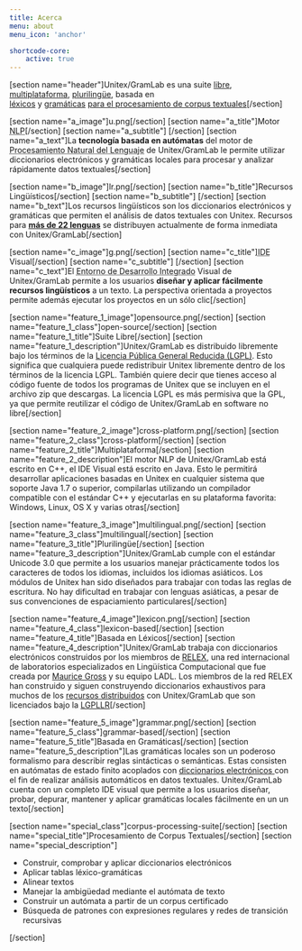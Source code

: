 ```yaml
---
title: Acerca
menu: about
menu_icon: 'anchor'

shortcode-core:
    active: true
---
```

[section name="header"]Unitex/GramLab es una suite <a class="page-scroll" href="#open-source">libre</a>, <a class="page-scroll" href="#cross-platform">multiplataforma</a>, <a class="page-scroll" href="#multilingual">plurilingüe</a>, basada en <br><a class="page-scroll" href="#lexicon-based">léxicos</a> y <a class="page-scroll" href="#grammar-based">gramáticas</a> <a class="page-scroll" href="#corpus-processing-suite">para el procesamiento de corpus textuales</a>[/section]

[section name="a_image"]u.png[/section]
[section name="a_title"]Motor <br /><abbr title="Procesamiento Natural del Lenguaje">NLP</abbr>[/section]
[section name="a_subtitle"] [/section]
[section name="a_text"]La **tecnología basada en autómatas** del motor de <abbr title="NLP">Procesamiento Natural del Lenguaje</abbr> de Unitex/GramLab le permite utilizar diccionarios electrónicos y gramáticas locales para procesar y analizar rápidamente datos textuales[/section]

[section name="b_image"]lr.png[/section]
[section name="b_title"]Recursos <br />Lingüísticos[/section]
[section name="b_subtitle"] [/section]
[section name="b_text"]Los recursos lingüísticos son los diccionarios electrónicos y gramáticas que permiten el análisis de datos textuales con Unitex. Recursos para **[más de 22 lenguas](/language-resources?target=_blank)** se distribuyen actualmente de forma inmediata con Unitex/GramLab[/section]

[section name="c_image"]g.png[/section]
[section name="c_title"]<abbr title="Entorno de Desarrollo Integrado">IDE</abbr> <br />Visual[/section]
[section name="c_subtitle"] [/section]
[section name="c_text"]El <abbr title="IDE">Entorno de Desarrollo Integrado</abbr> Visual de Unitex/GramLab permite a los usuarios **diseñar y aplicar fácilmente recursos lingüísticos** a un texto. La perspectiva orientada a proyectos permite además ejecutar los proyectos en un sólo clic[/section]

[section name="feature_1_image"]opensource.png[/section]
[section name="feature_1_class"]open-source[/section]
[section name="feature_1_title"]Suite Libre[/section]
[section name="feature_1_description"]Unitex/GramLab es distribuido libremente bajo los términos de la <a href='http://www.gnu.org/licenses/lgpl.html'>Licencia Pública General Reducida (LGPL)</a>. Esto significa que cualquiera puede redistribuir Unitex libremente dentro de los términos de la licencia LGPL. También quiere decir que tienes acceso al código fuente de todos los programas de Unitex que se incluyen en el archivo zip que descargas. La licencia LGPL es más permisiva que la GPL, ya que permite reutilizar el código de Unitex/GramLab en software no libre[/section]

[section name="feature_2_image"]cross-platform.png[/section]
[section name="feature_2_class"]cross-platform[/section]
[section name="feature_2_title"]Multiplataforma[/section]
[section name="feature_2_description"]El motor NLP de Unitex/GramLab está escrito en C++, el IDE Visual está escrito en Java. Esto le permitirá desarrollar aplicaciones basadas en Unitex en cualquier sistema que soporte Java 1.7 o superior, compilarlas utilizando un compilador compatible con el estándar C++ y ejecutarlas en su plataforma favorita: Windows, Linux, OS X y varias otras[/section]

[section name="feature_3_image"]multilingual.png[/section]
[section name="feature_3_class"]multilingual[/section]
[section name="feature_3_title"]Plurilingüe[/section]
[section name="feature_3_description"]Unitex/GramLab cumple con el estándar Unicode 3.0 que permite a los usuarios manejar prácticamente todos los caracteres de todos los idiomas, incluidos los idiomas asiáticos. Los módulos de Unitex han sido diseñados para trabajar con todas las reglas de escritura. No hay dificultad en trabajar con lenguas asiáticas, a pesar de sus convenciones de espaciamiento particulares[/section]

[section name="feature_4_image"]lexicon.png[/section]
[section name="feature_4_class"]lexicon-based[/section]
[section name="feature_4_title"]Basada en Léxicos[/section]
[section name="feature_4_description"]Unitex/GramLab trabaja con diccionarios electrónicos construidos por los miembros de <a target="_blank" href="partners">RELEX</a>, una red internacional de laboratorios especializados en Lingüística Computacional que fue creada por <a target="_blank" href="https://en.wikipedia.org/wiki/Maurice_Gross">Maurice Gross</a> y su equipo LADL. Los miembros de la red RELEX han construido y siguen construyendo diccionarios exhaustivos para muchos de los <a target="_blank" href="language-resources">recursos distribuidos</a> con Unitex/GramLab que son licenciados bajo la <a target="_blank" href="lgpllr">LGPLLR</a>[/section]

[section name="feature_5_image"]grammar.png[/section]
[section name="feature_5_class"]grammar-based[/section]
[section name="feature_5_title"]Basada en Gramáticas[/section]
[section name="feature_5_description"]Las gramáticas locales son un poderoso formalismo para describir reglas sintácticas o semánticas. Estas consisten en autómatas de estado finito acoplados con <a target="_blank" href="language-resources"> diccionarios electrónicos </a> con el fin de realizar análisis automáticos en datos textuales. Unitex/GramLab cuenta con un completo IDE visual que permite a los usuarios diseñar, probar, depurar, mantener y aplicar gramáticas locales fácilmente en un un texto[/section]

[section name="special_class"]corpus-processing-suite[/section]
[section name="special_title"]Procesamiento de Corpus Textuales[/section]
[section name="special_description"]
<ul id="functions-items" class="actions piped truncate-items">
 <li><span class="ug-label c9">Construir, comprobar y aplicar diccionarios electrónicos</span></li>
 <li><span class="ug-label c10">Aplicar tablas léxico-gramáticas</span></li>
 <li><span class="ug-label c11">Alinear textos</span></li> 
 <li><span class="ug-label c12">Manejar la ambigüedad mediante el autómata de texto</span></li>
 <li><span class="ug-label c13">Construir un autómata a partir de un corpus certificado</span></li>
 <li><span class="ug-label c14">Búsqueda de patrones con expresiones regulares y redes de transición recursivas</span></li> 
</ul>
[/section]
